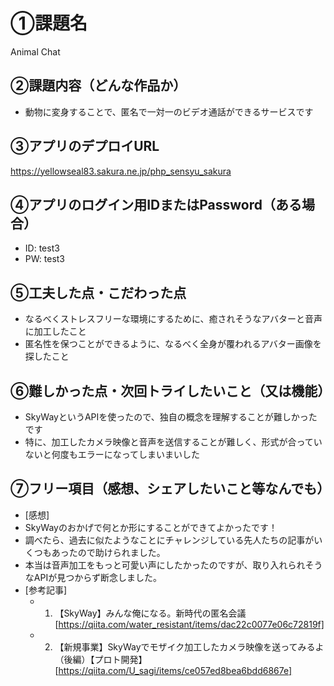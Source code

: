 # ①課題名
Animal Chat

## ②課題内容（どんな作品か）
- 動物に変身することで、匿名で一対一のビデオ通話ができるサービスです

## ③アプリのデプロイURL
https://yellowseal83.sakura.ne.jp/php_sensyu_sakura

## ④アプリのログイン用IDまたはPassword（ある場合）
- ID: test3
- PW: test3

## ⑤工夫した点・こだわった点
- なるべくストレスフリーな環境にするために、癒されそうなアバターと音声に加工したこと
- 匿名性を保つことができるように、なるべく全身が覆われるアバター画像を探したこと

## ⑥難しかった点・次回トライしたいこと（又は機能）
- SkyWayというAPIを使ったので、独自の概念を理解することが難しかったです
- 特に、加工したカメラ映像と音声を送信することが難しく、形式が合っていないと何度もエラーになってしまいまいした

## ⑦フリー項目（感想、シェアしたいこと等なんでも）
- [感想]
- SkyWayのおかげで何とか形にすることができてよかったです！
- 調べたら、過去に似たようなことにチャレンジしている先人たちの記事がいくつもあったので助けられました。
- 本当は音声加工をもっと可愛い声にしたかったのですが、取り入れられそうなAPIが見つからず断念しました。
- [参考記事]
  - 1. 【SkyWay】みんな俺になる。新時代の匿名会議[https://qiita.com/water_resistant/items/dac22c0077e06c72819f]
  - 2. 【新規事業】SkyWayでモザイク加工したカメラ映像を送ってみるよ（後編）【プロト開発】[https://qiita.com/U_sagi/items/ce057ed8bea6bdd6867e]
